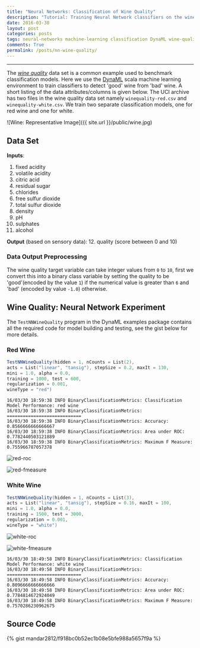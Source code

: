 ```yaml
---
title: "Neural Networks: Classification of Wine Quality"
description: "Tutorial: Training Neural Network classifiers on the wine quality data, using DynaML"
date: 2016-03-30
layout: post
categories: posts
tags: neural-networks machine-learning classification DynaML wine-quality
comments: True
permalink: /posts/nn-wine-quality/
---
```


------

The [_wine quality_](https://archive.ics.uci.edu/ml/datasets/Wine+Quality) data set is a common example used to benchmark classification models. Here we use the [DynaML](https://transcendent-ai-labs.github.io/DynaML/) scala machine learning environment to train classifiers to detect 'good' wine from 'bad' wine. A short listing of the data attributes/columns is given below. The UCI archive has two files in the wine quality data set namely ```winequality-red.csv``` and ```winequality-white.csv```. We train two separate classification models, one for red wine and one for white. 

![Wine: Representative Image]({{ site.url }}/public/wine.jpg)


## Data Set

**Inputs**:

1. fixed acidity 
2. volatile acidity 
3. citric acid 
4. residual sugar 
5. chlorides 
6. free sulfur dioxide 
7. total sulfur dioxide 
8. density 
9. pH 
10. sulphates 
11. alcohol 

**Output** (based on sensory data): 
12. quality (score between 0 and 10)

### Data Output Preprocessing

The wine quality target variable can take integer values from `0` to `10`, first we convert this into a binary class variable by setting the quality to be 'good'(encoded by the value `1`) if the numerical value is greater than `6` and 'bad' (encoded by value `-1.0`) otherwise.

## Wine Quality: Neural Network Experiment

The ```TestNNWineQuality``` program in the DynaML examples package contains all the required code for model building and testing, see the gist below for more details.

### Red Wine

```scala
TestNNWineQuality(hidden = 1, nCounts = List(2),
acts = List("linear", "tansig"), stepSize = 0.2, maxIt = 130,
mini = 1.0, alpha = 0.0,
training = 1000, test = 600,
regularization = 0.001,
wineType = "red")
```

```
16/03/30 18:59:38 INFO BinaryClassificationMetrics: Classification Model Performance: red wine
16/03/30 18:59:38 INFO BinaryClassificationMetrics: ============================
16/03/30 18:59:38 INFO BinaryClassificationMetrics: Accuracy: 0.8566666666666667
16/03/30 18:59:38 INFO BinaryClassificationMetrics: Area under ROC: 0.7782440503121889
16/03/30 18:59:38 INFO BinaryClassificationMetrics: Maximum F Measure: 0.755966787057378
```

![red-roc]({{site.url}}/public/red-wine-roc.png)

![red-fmeasure]({{site.url}}/public/red-wine-fmeasure.png)


### White Wine

```scala
TestNNWineQuality(hidden = 1, nCounts = List(3),
acts = List("linear", "tansig"), stepSize = 0.16, maxIt = 100,
mini = 1.0, alpha = 0.0,
training = 1500, test = 3000,
regularization = 0.001,
wineType = "white")
```

![white-roc]({{site.url}}/public/white-wine-roc.png)

![white-fmeasure]({{site.url}}/public/white-wine-fmeasure.png)


```
16/03/30 18:49:58 INFO BinaryClassificationMetrics: Classification Model Performance: white wine
16/03/30 18:49:58 INFO BinaryClassificationMetrics: ============================
16/03/30 18:49:58 INFO BinaryClassificationMetrics: Accuracy: 0.8096666666666666
16/03/30 18:49:58 INFO BinaryClassificationMetrics: Area under ROC: 0.7784814672924049
16/03/30 18:49:58 INFO BinaryClassificationMetrics: Maximum F Measure: 0.7570286230962675
```

## Source Code

{% gist mandar2812/f918bc0b52ec1b08e5bfe988a5657f9a %}
